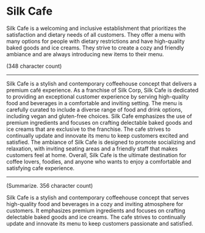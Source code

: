 # Silk Cafe

Silk Cafe is a welcoming and inclusive establishment that prioritizes the satisfaction and dietary needs of all customers. They offer a menu with many options for people with dietary restrictions and have high-quality baked goods and ice creams. 
They strive to create a cozy and friendly ambiance and are always introducing new items to their menu.

(348 character count)

-----

Silk Cafe is a stylish and contemporary coffeehouse concept that delivers a premium café experience. As a franchise of Silk Corp, Silk Cafe is dedicated to providing an exceptional customer experience by serving high-quality food and beverages in a comfortable and inviting setting. The menu is carefully curated to include a diverse range of food and drink options, including vegan and gluten-free choices. Silk Cafe emphasizes the use of premium ingredients and focuses on crafting delectable baked goods and ice creams that are exclusive to the franchise. The cafe strives to continually update and innovate its menu to keep customers excited and satisfied. The ambiance of Silk Cafe is designed to promote socializing and relaxation, with inviting seating areas and a friendly staff that makes customers feel at home. Overall, Silk Cafe is the ultimate destination for coffee lovers, foodies, and anyone who wants to enjoy a comfortable and satisfying cafe experience.

--------

(Summarize. 356 character count)

Silk Cafe is a stylish and contemporary coffeehouse concept that serves high-quality food and beverages in a  cozy and inviting atmosphere for customers. It emphasizes premium ingredients and focuses on crafting delectable baked goods and ice creams. The cafe strives to continually update and innovate its menu to keep customers passionate and satisfied. 
